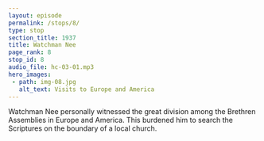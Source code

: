 ```yaml
---
layout: episode
permalink: /stops/8/
type: stop
section_title: 1937
title: Watchman Nee
page_rank: 8
stop_id: 8
audio_file: hc-03-01.mp3
hero_images:
 - path: img-08.jpg
   alt_text: Visits to Europe and America
---
```


Watchman Nee personally witnessed the great division among the Brethren Assemblies in Europe and America. This burdened him to search the Scriptures on the boundary of a local church.

<!---
倪柝聲親自見證了歐洲和美國弟兄會的分裂，促使他得著負擔搜尋聖經中關於地方召會的界限。
-->

<!--- TRANSCRIPT
Thank the Lord, in 1937, the opportunity opened up for Watchman Nee to stop by Manila on his way to England. That year was a pivotal moment in Brother Nee's life. Earlier, he had visited the Brethren Assemblies in Europe and America and personally witnessed the great division among them. In one city, there was often a Brethren assembly on one street and another Brethren assembly on another street. In Vancouver alone, there were 30 independent assemblies, none of them having anything to do with the others. 

Brother Nee returned to China with a heavy burden in his spirit. He searched the Scriptures to study the boundary of a local church. By the time he came to Manila in July 1937, he was very clear that the boundary of a local church is the boundary of the city where the local church is located. This ground, he believed, was essential to preserving oneness and avoiding division among believers.
-->